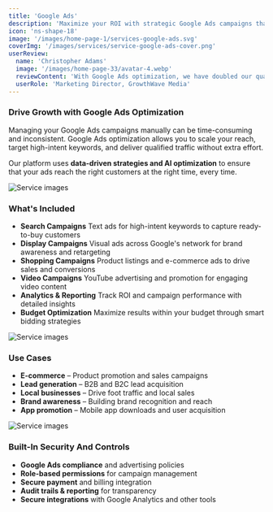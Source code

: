 ```yaml
---
title: 'Google Ads'
description: 'Maximize your ROI with strategic Google Ads campaigns that drive qualified traffic and conversions.'
icon: 'ns-shape-18'
image: '/images/home-page-1/services-google-ads.svg'
coverImg: '/images/services/service-google-ads-cover.png'
userReview:
  name: 'Christopher Adams'
  image: '/images/home-page-33/avatar-4.webp'
  reviewContent: 'With Google Ads optimization, we have doubled our qualified traffic while cutting cost per acquisition in half. It has become a vital part of our growth strategy.'
  userRole: 'Marketing Director, GrowthWave Media'
---
```


### Drive Growth with Google Ads Optimization

Managing your Google Ads campaigns manually can be time-consuming and inconsistent. Google Ads optimization allows you to scale your reach, target high-intent keywords, and deliver qualified traffic without extra effort.

Our platform uses **data-driven strategies and AI optimization** to ensure that your ads reach the right customers at the right time, every time.

![Service images](/images/services/service-details-1.png)

### What's Included

<div class="services-included-list">

- **Search Campaigns** <span>Text ads for high-intent keywords to capture ready-to-buy customers</span>
- **Display Campaigns** <span>Visual ads across Google's network for brand awareness and retargeting</span>
- **Shopping Campaigns** <span>Product listings and e-commerce ads to drive sales and conversions</span>
- **Video Campaigns** <span>YouTube advertising and promotion for engaging video content</span>
- **Analytics & Reporting** <span>Track ROI and campaign performance with detailed insights</span>
- **Budget Optimization** <span>Maximize results within your budget through smart bidding strategies</span>

</div>

![Service images](/images/services/service-details-2.png)

### Use Cases

- **E-commerce** – Product promotion and sales campaigns
- **Lead generation** – B2B and B2C lead acquisition
- **Local businesses** – Drive foot traffic and local sales
- **Brand awareness** – Building brand recognition and reach
- **App promotion** – Mobile app downloads and user acquisition

![Service images](/images/services/service-details-3.jpg)

### Built-In Security And Controls

- **Google Ads compliance** and advertising policies
- **Role-based permissions** for campaign management
- **Secure payment** and billing integration
- **Audit trails & reporting** for transparency
- **Secure integrations** with Google Analytics and other tools
